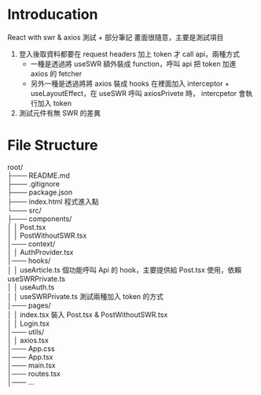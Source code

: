 # Introducation
React with swr & axios 測試 + 部分筆記
畫面很隨意，主要是測試項目
1. 登入後取資料都要在 request headers 加上 token 才 call api，兩種方式
    - 一種是透過將 useSWR 額外裝成 function，呼叫 api 把 token 加進 axios 的 fetcher
    - 另外一種是透過將將 axios 裝成 hooks 在裡面加入 interceptor + useLayoutEffect，在 useSWR 呼叫 axiosPrivete 時， intercpetor 會執行加入 token
2. 測試元件有無 SWR 的差異

# File Structure
root/  
├─── README.md  
├─── .gitignore  
├─── package.json  
├─── index.html               程式進入點  
└─── src/  
    ├─── components/         
    │   │    Post.tsx  
    │   │    PostWithoutSWR.tsx  
    │─── context/   
    │   │    AuthProvider.tsx  
    │─── hooks/    
    │   │    useArticle.ts    個功能呼叫 Api 的 hook，主要提供給 Post.tsx 使用，依賴 useSWRPrivate.ts  
    │   │    useAuth.ts  
    │   │    useSWRPrivate.ts 測試兩種加入 token 的方式  
    │─── pages/     
    │   │    index.tsx        裝入 Post.tsx & PostWithoutSWR.tsx  
    │   │    Login.tsx  
    │─── utils/    
    │   │    axios.tsx  
    │─── App.css  
    │─── App.tsx  
    │─── main.tsx  
    │─── routes.tsx  
    │─── ...  
